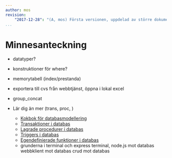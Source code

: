 ```yaml
---
author: mos
revision:
    "2017-12-28": "(A, mos) Första versionen, uppdelad av större dokument."
...
```

Minnesanteckning
==================================

* datatyper?
* konstruktioner för where?
* memorytabell (index/prestanda)

* exportera till cvs från webbtjänst, öppna i lokal excel

* group_concat

* Lär dig än mer (trans, proc, )
    * [Kokbok för databasmodellering](kunskap/kokbok-for-databasmodellering)
    * [Transaktioner i databas](kunskap/transaktioner-i-databas)
    * [Lagrade procedurer i databas](kunskap/lagrade-procedurer-i-databas)
    * [Triggers i databas](kunskap/triggers-i-databas)
    * [Egendefinierade funktioner i databas](kunskap/egen-definierade-funktioner-i-databas)
    
    + grunderna i terminal och express
    terminal, node.js mot databas
    webbklient mot databas
    crud mot databas
